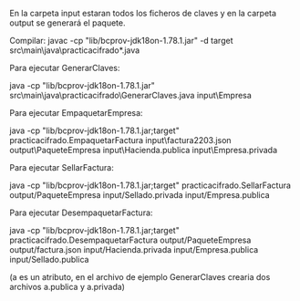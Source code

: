 En la carpeta input estaran todos los ficheros de claves y en la carpeta output se generará el paquete.

Compilar:
javac -cp "lib/bcprov-jdk18on-1.78.1.jar" -d target src\main\java\practicacifrado\*.java


Para ejecutar GenerarClaves:

java -cp "lib/bcprov-jdk18on-1.78.1.jar" src\main\java\practicacifrado\GenerarClaves.java input\Empresa

Para ejecutar EmpaquetarEmpresa:

java -cp "lib/bcprov-jdk18on-1.78.1.jar;target" practicacifrado.EmpaquetarFactura input\factura2203.json output\PaqueteEmpresa input\Hacienda.publica input\Empresa.privada

Para ejecutar SellarFactura:

java -cp "lib/bcprov-jdk18on-1.78.1.jar;target" practicacifrado.SellarFactura output/PaqueteEmpresa input/Sellado.privada input/Empresa.publica

Para ejecutar DesempaquetarFactura:

java -cp "lib/bcprov-jdk18on-1.78.1.jar;target" practicacifrado.DesempaquetarFactura output/PaqueteEmpresa output/factura.json input/Hacienda.privada input/Empresa.publica input/Sellado.publica

(a es un atributo, en el archivo de ejemplo GenerarClaves crearia dos archivos a.publica y a.privada)
